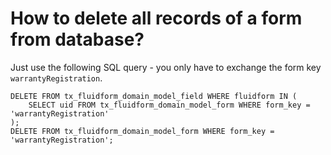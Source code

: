 # How to delete all records of a form from database?

Just use the following SQL query - you only have to exchange the form key `warrantyRegistration`.

```
DELETE FROM tx_fluidform_domain_model_field WHERE fluidform IN (
	SELECT uid FROM tx_fluidform_domain_model_form WHERE form_key = 'warrantyRegistration'
);
DELETE FROM tx_fluidform_domain_model_form WHERE form_key = 'warrantyRegistration';
```
